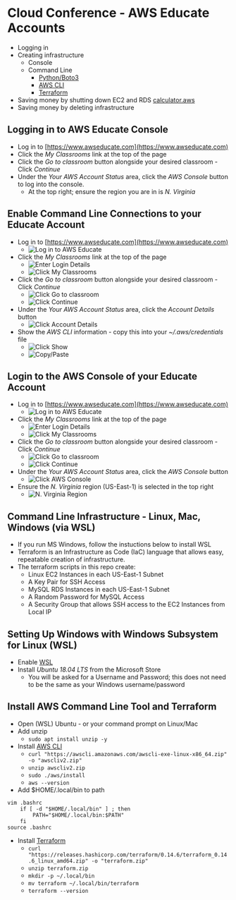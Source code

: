 # Cloud Conference - AWS Educate Accounts

- Logging in
- Creating infrastructure
    - Console
    - Command Line
        - [Python/Boto3](https://boto3.amazonaws.com/v1/documentation/api/latest/index.html)
        - [AWS CLI](https://aws.amazon.com/cli/)
        - [Terraform](https://www.terraform.io/)
- Saving money by shutting down EC2 and RDS [calculator.aws](https://calculator.aws/)
- Saving money by deleting infrastructure

## Logging in to AWS Educate Console

- Log in to [https://www.awseducate.com](https://www.awseducate.com)
- Click the *My Classrooms* link at the top of the page
- Click the *Go to classroom* button alongside your desired classroom - Click *Continue*
- Under the *Your AWS Account Status* area, click the *AWS Console* button to log into the console.
    - At the top right; ensure the region you are in is *N. Virginia*

## Enable Command Line Connections to your Educate Account

- Log in to [https://www.awseducate.com](https://www.awseducate.com)
    - ![Log in to AWS Educate](images/educate-01.png?raw=true "Log in to AWS Educate")
- Click the *My Classrooms* link at the top of the page
    - ![Enter Login Details](images/educate-02.png?raw=true "Enter Login Details")
    - ![Click My Classrooms](images/educate-03.png?raw=true "Click My Classrooms")
- Click the *Go to classroom* button alongside your desired classroom - Click *Continue*
    - ![Click Go to classroom](images/educate-04.png?raw=true "Click Go to classroom")
    - ![Click Continue](images/educate-05.png?raw=true "Click Continue")
- Under the *Your AWS Account Status* area, click the *Account Details* button
    - ![Click Account Details](images/educate-06.png?raw=true "Click Account Details")
- Show the *AWS CLI* information - copy this into your *~/.aws/credentials* file
    - ![Click Show](images/educate-07.png?raw=true "Click Show")
    - ![Copy/Paste](images/educate-08.png?raw=true "Copy/Paste")

## Login to the AWS Console of your Educate Account

- Log in to [https://www.awseducate.com](https://www.awseducate.com)
    - ![Log in to AWS Educate](images/educate-01.png?raw=true "Log in to AWS Educate")
- Click the *My Classrooms* link at the top of the page
    - ![Enter Login Details](images/educate-02.png?raw=true "Enter Login Details")
    - ![Click My Classrooms](images/educate-03.png?raw=true "Click My Classrooms")
- Click the *Go to classroom* button alongside your desired classroom - Click *Continue*
    - ![Click Go to classroom](images/educate-04.png?raw=true "Click Go to classroom")
    - ![Click Continue](images/educate-05.png?raw=true "Click Continue")
- Under the *Your AWS Account Status* area, click the *AWS Console* button
    - ![Click AWS Console](images/educate-06a.png?raw=true "Click AWS Console")
- Ensure the *N. Virginia* region (US-East-1) is selected in the top right
    - ![N. Virginia Region](images/educate-09.png?raw=true "N. Virginia Region")


## Command Line Infrastructure - Linux, Mac, Windows (via WSL)

- If you run MS Windows, follow the instuctions below to install WSL
- Terraform is an Infrastructure as Code (IaC) language that allows easy, repeatable creation of infrastructure.
- The terraform scripts in this repo create:
    - Linux EC2 Instances in each US-East-1 Subnet
    - A Key Pair for SSH Access
    - MySQL RDS Instances in each US-East-1 Subnet
    - A Random Password for MySQL Access
    - A Security Group that allows SSH access to the EC2 Instances from Local IP

## Setting Up Windows with Windows Subsystem for Linux (WSL)

- Enable [WSL](https://docs.microsoft.com/en-us/windows/wsl/install-win10)
- Install *Ubuntu 18.04 LTS* from the Microsoft Store
    - You will be asked for a Username and Password; this does not need to be the same as your Windows username/password

## Install AWS Command Line Tool and Terraform

- Open (WSL) Ubuntu - or your command prompt on Linux/Mac
- Add unzip
    - ```sudo apt install unzip -y```
- Install [AWS CLI](https://docs.aws.amazon.com/cli/latest/userguide/install-cliv2-linux.html)
    - ```curl "https://awscli.amazonaws.com/awscli-exe-linux-x86_64.zip" -o "awscliv2.zip"```
    - ```unzip awscliv2.zip```
    - ```sudo ./aws/install```
    - ```aws --version```
- Add $HOME/.local/bin to path
```
vim .bashrc
    if [ -d "$HOME/.local/bin" ] ; then
        PATH="$HOME/.local/bin:$PATH"
    fi
source .bashrc
```
- Install [Terraform](https://www.terraform.io/downloads.html)
    - ```curl "https://releases.hashicorp.com/terraform/0.14.6/terraform_0.14.6_linux_amd64.zip" -o "terraform.zip"```
    - ```unzip terraform.zip```
    - ```mkdir -p ~/.local/bin```
    - ```mv terraform ~/.local/bin/terraform```
    - ```terraform --version```

